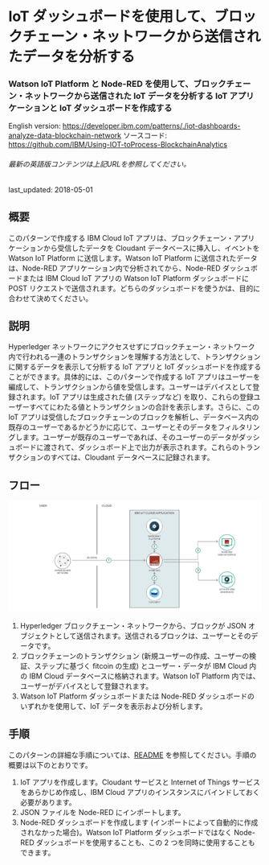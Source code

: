 # IoT ダッシュボードを使用して、ブロックチェーン・ネットワークから送信されたデータを分析する

### Watson IoT Platform と Node-RED を使用して、ブロックチェーン・ネットワークから送信された IoT データを分析する IoT アプリケーションと IoT ダッシュボードを作成する

English version: https://developer.ibm.com/patterns/./iot-dashboards-analyze-data-blockchain-network
  ソースコード: https://github.com/IBM/Using-IOT-toProcess-BlockchainAnalytics

###### 最新の英語版コンテンツは上記URLを参照してください。
last_updated: 2018-05-01

 
## 概要

このパターンで作成する IBM Cloud IoT アプリは、ブロックチェーン・アプリケーションから受信したデータを Cloudant データベースに挿入し、イベントを Watson IoT Platform に送信します。Watson IoT Platform に送信されたデータは、Node-RED アプリケーション内で分析されてから、Node-RED ダッシュボードまたは IBM Cloud IoT アプリの Watson IoT Platform ダッシュボードに POST リクエストで送信されます。どちらのダッシュボードを使うかは、目的に合わせて決めてください。

## 説明

Hyperledger ネットワークにアクセスせずにブロックチェーン・ネットワーク内で行われる一連のトランザクションを理解する方法として、トランザクションに関するデータを表示して分析する IoT アプリと IoT ダッシュボードを作成することができます。具体的には、このパターンで作成する IoT アプリはユーザーを編成して、トランザクションから値を受信します。ユーザーはデバイスとして登録されます。IoT アプリは生成された値 (ステップなど) を取り、これらの登録ユーザーすべてにわたる値とトランザクションの合計を表示します。さらに、この IoT アプリは受信したブロックチェーンのブロックを解析し、データベース内の既存のユーザーであるかどうかに応じて、ユーザーとそのデータをフィルタリングします。ユーザーが既存のユーザーであれば、そのユーザーのデータがダッシュボードに渡されて、ダッシュボード上で出力が表示されます。これらのトランザクションのすべては、Cloudant データベースに記録されます。

## フロー

![フロー](./images/blockchain-iot-analytics-arch-diagram.png)

1. Hyperledger ブロックチェーン・ネットワークから、ブロックが JSON オブジェクトとして送信されます。送信されるブロックは、ユーザーとそのデータです。
1. ブロックチェーンのトランザクション (新規ユーザーの作成、ユーザーの検証、ステップに基づく fitcoin の生成) とユーザー・データが IBM Cloud 内の IBM Cloud データベースに格納されます。Watson IoT Platform 内では、ユーザーがデバイスとして登録されます。
1. Watson IoT Platform ダッシュボードまたは Node-RED ダッシュボードのいずれかを使用して、IoT データを表示および分析します。

## 手順

このパターンの詳細な手順については、[README](https://github.com/IBM/Using-IOT-toProcess-BlockchainAnalytics/blob/master/README.md) を参照してください。手順の概要は以下のとおりです。

1. IoT アプリを作成します。Cloudant サービスと Internet of Things サービスをあらかじめ作成し、IBM Cloud アプリのインスタンスにバインドしておく必要があります。
1. JSON ファイルを Node-RED にインポートします。
1. Node-RED ダッシュボードを作成します (インポートによって自動的に作成されなかった場合)。Watson IoT Platform ダッシュボードではなく Node-RED ダッシュボードを使用することも、この 2 つを同時に使用することもできます。

